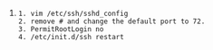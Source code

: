 1. ```
   1. vim /etc/ssh/sshd_config
   2. remove # and change the default port to 72.
   3. PermitRootLogin no
   4. /etc/init.d/ssh restart
   
   ```

   


